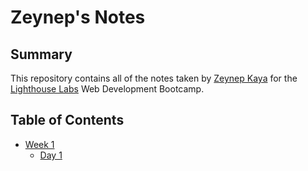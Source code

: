 # Zeynep's Notes
## Summary 

This repository contains all of the notes taken by [Zeynep Kaya](https://github.com/zeyneppkaya) for the [Lighthouse Labs](https://www.lighthouselabs.ca/) Web Development Bootcamp.

## Table of Contents
* [Week 1](/Week_1)
  * [Day 1](/Week_1/Day_1)